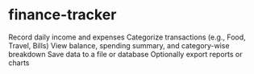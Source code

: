 # finance-tracker
Record daily income and expenses  Categorize transactions (e.g., Food, Travel, Bills)  View balance, spending summary, and category-wise breakdown  Save data to a file or database  Optionally export reports or charts
